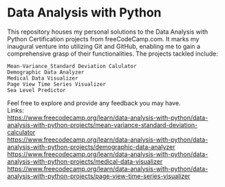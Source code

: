 # Data Analysis with Python

This repository houses my personal solutions to the Data Analysis with Python Certification projects from freeCodeCamp.com. It marks my inaugural venture into utilizing Git and GitHub, enabling me to gain a comprehensive grasp of their functionalities. The projects tackled include:

    Mean-Variance_Standard Deviation Calulator
    Demographic Data Analyzer
    Medical Data Visualizer
    Page View Time Series Visualizer
    Sea Level Predictor

Feel free to explore and provide any feedback you may have.\
Links:\
https://www.freecodecamp.org/learn/data-analysis-with-python/data-analysis-with-python-projects/mean-variance-standard-deviation-calculator
\
https://www.freecodecamp.org/learn/data-analysis-with-python/data-analysis-with-python-projects/demographic-data-analyzer
\
https://www.freecodecamp.org/learn/data-analysis-with-python/data-analysis-with-python-projects/medical-data-visualizer
\
https://www.freecodecamp.org/learn/data-analysis-with-python/data-analysis-with-python-projects/page-view-time-series-visualizer
